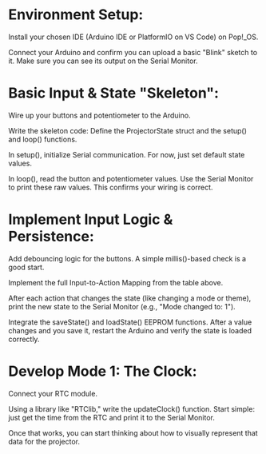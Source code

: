 # Environment Setup:

Install your chosen IDE (Arduino IDE or PlatformIO on VS Code) on Pop!_OS.

Connect your Arduino and confirm you can upload a basic "Blink" sketch to it. Make sure you can see its output on the Serial Monitor.

# Basic Input & State "Skeleton":

Wire up your buttons and potentiometer to the Arduino.

Write the skeleton code: Define the ProjectorState struct and the setup() and loop() functions.

In setup(), initialize Serial communication. For now, just set default state values.

In loop(), read the button and potentiometer values. Use the Serial Monitor to print these raw values. This confirms your wiring is correct.

# Implement Input Logic & Persistence:

Add debouncing logic for the buttons. A simple millis()-based check is a good start.

Implement the full Input-to-Action Mapping from the table above.

After each action that changes the state (like changing a mode or theme), print the new state to the Serial Monitor (e.g., "Mode changed to: 1").

Integrate the saveState() and loadState() EEPROM functions. After a value changes and you save it, restart the Arduino and verify the state is loaded correctly.

# Develop Mode 1: The Clock:

Connect your RTC module.

Using a library like "RTClib," write the updateClock() function. Start simple: just get the time from the RTC and print it to the Serial Monitor.

Once that works, you can start thinking about how to visually represent that data for the projector.
